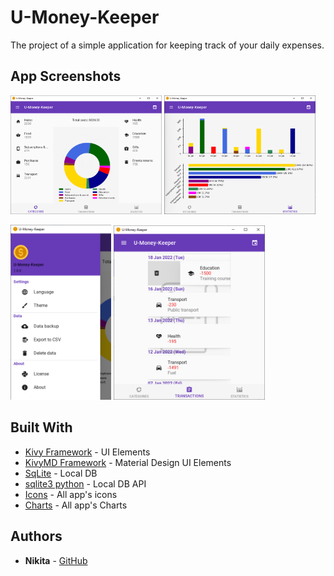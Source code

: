 # U-Money-Keeper

The project of a simple application for keeping track of your daily expenses.

## App Screenshots
<img src="./screenshots/dashboard.png" width="48%"/> <img src="./screenshots/statistics.png" width="48%"/>

<img src="./screenshots/navigation.png" width="32%"/> <img src="./screenshots/transactions.png" width="48%"/>

## Built With
* [Kivy Framework](https://github.com/kivy/kivy) - UI Elements
* [KivyMD Framework](https://github.com/kivymd/KivyMD) - Material Design UI Elements
* [SqLite](https://www.sqlite.org/index.html) - Local DB
* [sqlite3 python](https://docs.python.org/3/library/sqlite3.html) - Local DB API
* [Icons](https://www.flaticon.com/) - All app's icons
* [Charts](https://github.com/matplotlib/matplotlib) - All app's Charts

## Authors

* **Nikita** - [GitHub](https://github.com/nshtolvin)